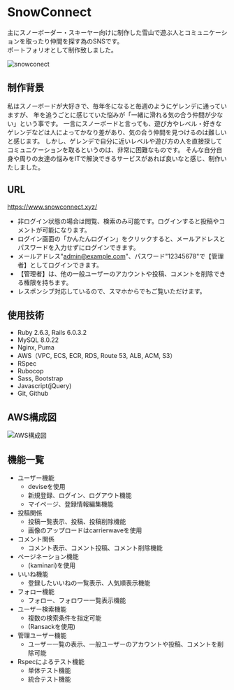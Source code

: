 # SnowConnect
主にスノーボーダー・スキーヤー向けに制作した雪山で遊ぶ人とコミュニケーションを取ったり仲間を探す為のSNSです。<br>
ポートフォリオとして制作致しました。

![snowconect](https://user-images.githubusercontent.com/68137139/100540158-e0941000-327e-11eb-8e3c-98ec37b0e351.PNG)

## 制作背景
私はスノーボードが大好きで、毎年冬になると毎週のようにゲレンデに通っていますが、
年を追うごとに感じていた悩みが「一緒に滑れる気の合う仲間が少ない」という事です。
一言にスノーボードと言っても、遊び方やレベル・好きなゲレンデなどは人によってかなり差があり、気の合う仲間を見つけるのは難しいと感じます。
しかし、ゲレンデで自分に近いレベルや遊び方の人を直接探してコミュニケーションを取るというのは、非常に困難なものです。
そんな自分自身や周りの友達の悩みをITで解決できるサービスがあれば良いなと感じ、制作いたしました。

## URL
https://www.snowconnect.xyz/<br>
- 非ログイン状態の場合は閲覧、検索のみ可能です。ログインすると投稿やコメントが可能になります。
- ログイン画面の「かんたんログイン」をクリックすると、メールアドレスとパスワードを入力せずにログインできます。
- メールアドレス"admin@example.com"、パスワード"12345678"で【管理者】としてログインできます。
- 【管理者】は、他の一般ユーザーのアカウントや投稿、コメントを削除できる権限を持ちます。
- レスポンシブ対応しているので、スマホからでもご覧いただけます。

## 使用技術
- Ruby 2.6.3, Rails 6.0.3.2
- MySQL 8.0.22
- Nginx, Puma
- AWS（VPC, ECS, ECR, RDS, Route 53, ALB, ACM, S3）
- RSpec
- Rubocop
- Sass, Bootstrap
- Javascript(jQuery)
- Git, Github

## AWS構成図
![AWS構成図](https://user-images.githubusercontent.com/68137139/100541841-d7f50700-3289-11eb-8856-c9b8bedc6b55.png)

## 機能一覧
- ユーザー機能
  - deviseを使用
  - 新規登録、ログイン、ログアウト機能
  - マイページ、登録情報編集機能
- 投稿関係
  - 投稿一覧表示、投稿、投稿削除機能
  - 画像のアップロードはcarrierwaveを使用
- コメント関係
  - コメント表示、コメント投稿、コメント削除機能
- ページネーション機能
  - (kaminari)を使用
- いいね機能
  - 登録したいいねの一覧表示、人気順表示機能
- フォロー機能
  - フォロー、フォロワー一覧表示機能
- ユーザー検索機能
  - 複数の検索条件を指定可能
  - (Ransackを使用)
- 管理ユーザー機能
  - ユーザー一覧の表示、一般ユーザーのアカウントや投稿、コメントを削除可能
- Rspecによるテスト機能
  - 単体テスト機能
  - 統合テスト機能
